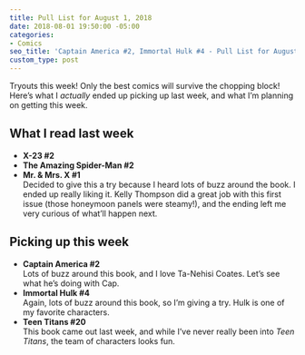 ```yaml
---
title: Pull List for August 1, 2018
date: 2018-08-01 19:50:00 -05:00
categories:
- Comics
seo_title: 'Captain America #2, Immortal Hulk #4 - Pull List for August 1, 2018'
custom_type: post
---
```


Tryouts this week! Only the best comics will survive the chopping block! Here’s what I *actually* ended up picking up last week, and what I’m planning on getting this week.

## What I read last week

- **X-23 #2**
- **The Amazing Spider-Man #2**
- **Mr. & Mrs. X #1**  
Decided to give this a try because I heard lots of buzz around the book. I ended up really liking it. Kelly Thompson did a great job with this first issue (those honeymoon panels were steamy!), and the ending left me very curious of what’ll happen next.

## Picking up this week

- **Captain America #2**  
Lots of buzz around this book, and I love Ta-Nehisi Coates. Let’s see what he’s doing with Cap.
- **Immortal Hulk #4**  
Again, lots of buzz around this book, so I’m giving a try. Hulk is one of my favorite characters.
- **Teen Titans #20**  
This book came out last week, and while I’ve never really been into *Teen Titans*, the team of characters looks fun.
